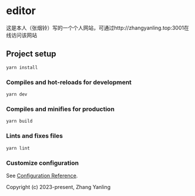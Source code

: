 # editor
这是本人（张烟铃）写的一个个人网站，可通过http://zhangyanling.top:3001在线访问该网站
## Project setup
```
yarn install
```

### Compiles and hot-reloads for development
```
yarn dev
```

### Compiles and minifies for production
```
yarn build
```

### Lints and fixes files
```
yarn lint
```

### Customize configuration
See [Configuration Reference](https://cli.vuejs.org/config/).

Copyright (c) 2023-present, Zhang Yanling

